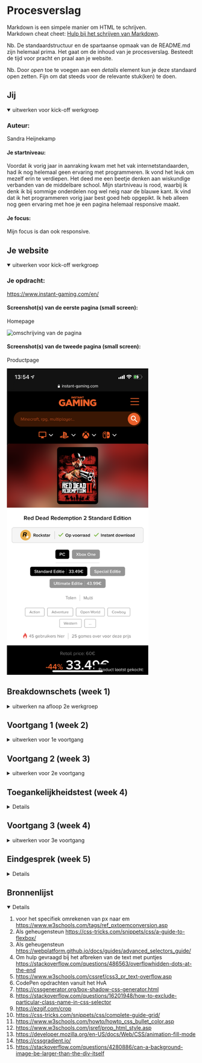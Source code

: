 # Procesverslag
Markdown is een simpele manier om HTML te schrijven.  
Markdown cheat cheet: [Hulp bij het schrijven van Markdown](https://github.com/adam-p/markdown-here/wiki/Markdown-Cheatsheet).

Nb. De standaardstructuur en de spartaanse opmaak van de README.md zijn helemaal prima. Het gaat om de inhoud van je procesverslag. Besteedt de tijd voor pracht en praal aan je website.

Nb. Door *open* toe te voegen aan een *details* element kun je deze standaard open zetten. Fijn om dat steeds voor de relevante stuk(ken) te doen.





## Jij

<details open>
<summary>uitwerken voor kick-off werkgroep</summary>

### Auteur:
Sandra Heijnekamp

#### Je startniveau:
Voordat ik vorig jaar in aanraking kwam met het vak internetstandaarden, had ik nog helemaal geen ervaring met programmeren.
Ik vond het leuk om mezelf erin te verdiepen. Het deed me een beetje denken aan wiskundige verbanden van de middelbare school.
Mijn startniveau is rood, waarbij ik denk ik bij sommige onderdelen nog wel neig naar de blauwe kant.
Ik vind dat ik het programmeren vorig jaar best goed heb opgepikt. Ik heb alleen nog geen ervaring met hoe je een pagina helemaal responsive maakt.

#### Je focus:
Mijn focus is dan ook responsive.
 
</details>





## Je website

<details open>
<summary>uitwerken voor kick-off werkgroep</summary>

### Je opdracht:
https://www.instant-gaming.com/en/

#### Screenshot(s) van de eerste pagina (small screen): 
Homepage 
 
<img src="images/IMG_2807.PNG" width="375px" alt="omschrijving van de pagina">

#### Screenshot(s) van de tweede pagina (small screen):
Productpage 
 
<img src="images/IMG_2808.PNG" width="375px" alt="omschrijving van de pagina">
 
</details>





## Breakdownschets (week 1)

<details>
<summary>uitwerken na afloop 2e werkgroep</summary>

### de hele pagina: 
<img src="images/breakdownschets.jpg" width="375px" alt="breakdown van de hele pagina">
<a href="https://miro.com/welcomeonboard/akcyYVNCOU5PbmhWc2lpM1RDY1hkcHU5VGFEak1Wa2pVMDl4TVh3OVVVeERERkV4ckdBbHZPbk1nS0pNdVlqV3wzMDc0NDU3MzQ5NzE3NjI3OTE1?invite_link_id=750291910630">Hoge resolutie</a>


</details>





## Voortgang 1 (week 2)

<details>
<summary>uitwerken voor 1e voortgang</summary>

### Stand van zaken
<img src="images/Schermafbeeldingresultaatweek1.jpg" width="375px" alt="Schermafbeelding week 2">
<img src="images/Schermafbeeldinghtmlweek1.jpg" width="375px" alt="Schermafbeelding week 2">
<img src="images/code-snapshot-css-week1.jpg" width="375px" alt="Schermafbeelding week 2">

Ik heb er nog te weinig tijd in gestoken. Ik ben best een tijd bezig gemaakt om het menu te maken en uit te zoeken hoe ik een transperante blur op de achtergrond kreeg.
Tijdens het eerste voortgangsgesprek was ik helaas niet aanwezig later heb ik mijn werk aan de docent laten zien. Ik heb tijdens dat gesprek een meer uitgewerkte versie laten zien. 

<img src="images/Schermafbeeldingresultaatweek2.jpg" width="375px" alt="Schermafbeelding week 2.5">
<img src="images/code-snapshot-html-week2.jpg" width="375px" alt="Schermafbeelding week 2.5">
<img src="images/code-snapshot-css-week2.jpg" width="375px" alt="Schermafbeelding week 2.5">

Daaruit kwam naar voren dat ik op de goede weg ben en vooral zo door moet gaan.


### Verslag van meeting
Punten die ik voor mezelf had

- Meer tijd besteden aan het programmeren

</details>





## Voortgang 2 (week 3)

<details>
<summary>uitwerken voor 2e voortgang</summary>

### Stand van zaken

<img src="images/code-snapshot-html-week3.jpg" width="375px" alt="Schermafbeelding week 3">
<img src="images/code-snapshot-css-week3-1.jpg" width="375px" alt="Schermafbeelding week 3">
<img src="images/code-snapshot-css-week3-2.jpg" width="375px" alt="Schermafbeelding week 3">

De structuur van de eerste pagina staat, er zijn nog wel wat dingen die ik eraan wil verbeteren en de responsiveness wil ik ook nog verbeteren.
Ik ben nog niet super ervaren in het programmeren en dat maakt dat ik soms best wel lang bezig ben met een onderdeel.


### Verslag van meeting
hier na afloop snel de uitkomsten van de meeting vastleggen

- Ga minder classes gebruiken
- Denk aan max-width 
- Note aan mezelf maak het jezelf niet te moeilijk

</details>





## Toegankelijkheidstest (week 4)

<details>

### Bevindingen
Lijst met je bevindingen die in de test naar voren kwamen:

#### Screenreader leest alles voor
De screenreader leest alles voor en in mijn geval herhaald hij op sommige plekken twee keer hetzelfde, bijvoorbeeld bij playstation playstation knop.


#### Screenreader leest in een niet logische volgorde voor
Tussen de menu's wordt op dit moment de zoekbalk opgenoemd, dit is niet logisch en ik wil de volgorde dan ook veranderen.


#### Een gezichtsbeperkende afwijking heeft veel invloed 
Tijdens het opzetten van een aantal brillen die het hebben van een visuele afwijking simuleren. 
Liet me inzien hoeveel invloed dat heeft op hoe je met je omgeving en in dit geval interface omgaat.

Het is daarom erg van belang om duidelijke elementen te hebben en het optiomaal te laten werken voor hulpmiddelen als screenreaders.

#### Afleiding is dodelijk
Met het testen van de website tijdens dat ik afgeleid was, realiseerde ik me dat ik dan totaal niet lees. Ik scan dan puur op visuele elementen.

Het lijkt me dan ook belangrijk om de visuele elementen duidelijk te maken, zowel in waar ze staan en wat ze doen.

</details>





## Voortgang 3 (week 4)

<details>
<summary>uitwerken voor 3e voortgang</summary>

### Stand van zaken

<img src="images/Screenshotresultaatweek4-1.jpg" width="375px" alt="Schermafbeelding week 4">

HTML
<img src="images/HTMLindexweek4.png" width="375px" alt="HTML week 4">
<img src="images/HTMLdetailweek4.png" width="375px" alt="HTML week 4">

CSS
<img src="images/CSSweek4.png" width="375px" alt="css week 4">

js
<img src="images/jsweek4.png" width="375px" alt="css week 4">

### Verslag van meeting

Uit het gesprek kwam dat mijn code er goed en op niveau uit ziet. Ook kreeg ik de vraag wat ik nog wilde verbeteren en toe wilde voegen.
Ik wil nog wat verder kijken naar de responsiveness en ik wil graag nog een animatie toevoegen.

</details>





## Eindgesprek (week 5)

<details>


### Stand van zaken
Ik ben zeer tevrede met mijn eindproduct, ik heb er dan ook best wel veel tijd ingestoken. 
Tegen het einde vond ik mijn code soms wat te ingewikkeld geworden. En dat was vooral toen ik dingen wilde veranderen en mijn hele code werkte niet meer, best vervelend.


### Screenshot(s)

<img src="images/Screenshotresultaatweek5.jpg" width="375px" alt="Schermafbeelding week 5">

HTML
<img src="images/HTMLindexweek5.png" width="375px" alt="HTML week 5">
<img src="images/HTMldetailweek5.png" width="375px" alt="HTML week 5">

CSS
<img src="images/CSSweek5.png" width="375px" alt="css week 5">

js
<img src="images/jsweek5.png" width="375px" alt="css week 5">

</details>





## Bronnenlijst

<details open>

1. voor het specifiek omrekenen van px naar em https://www.w3schools.com/tags/ref_pxtoemconversion.asp
2. Als geheugensteun https://css-tricks.com/snippets/css/a-guide-to-flexbox/ 
3. Als geheugensteun https://webplatform.github.io/docs/guides/advanced_selectors_guide/
4. Om hulp gevraagd bij het afbreken van de text met puntjes https://stackoverflow.com/questions/486563/overflowhidden-dots-at-the-end
5. https://www.w3schools.com/cssref/css3_pr_text-overflow.asp
6. CodePen opdrachten vanuit het HvA
7. https://cssgenerator.org/box-shadow-css-generator.html
8. https://stackoverflow.com/questions/16201948/how-to-exclude-particular-class-name-in-css-selector
9. https://ezgif.com/crop
10. https://css-tricks.com/snippets/css/complete-guide-grid/
11. https://www.w3schools.com/howto/howto_css_bullet_color.asp
12. https://www.w3schools.com/jsref/prop_html_style.asp
13. https://developer.mozilla.org/en-US/docs/Web/CSS/animation-fill-mode
14. https://cssgradient.io/
15. https://stackoverflow.com/questions/4280886/can-a-background-image-be-larger-than-the-div-itself


</details>

